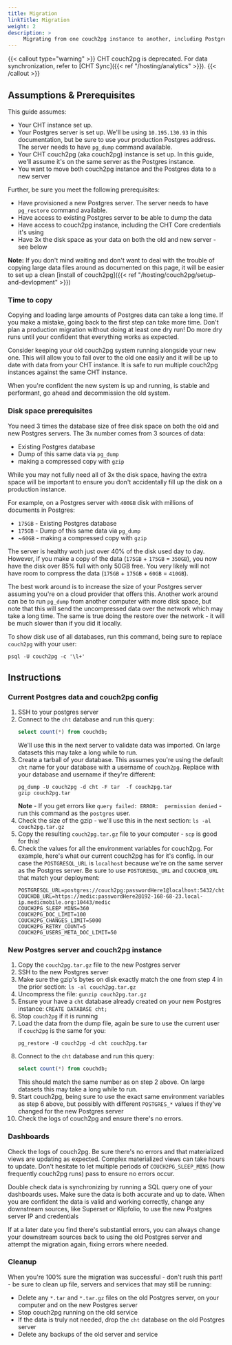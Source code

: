 ```yaml
---
title: Migration
linkTitle: Migration
weight: 2
description: >
     Migrating from one couch2pg instance to another, including Postgres data
---
```


{{< callout type="warning" >}}
  CHT couch2pg is deprecated. For data synchronization, refer to [CHT Sync]({{< ref "/hosting/analytics" >}}).
{{< /callout >}}

## Assumptions & Prerequisites

This guide assumes:
* Your CHT instance set up.
* Your Postgres server is set up. We'll be using `10.195.130.93` in this documentation, but be sure to use your production Postgres address. The server needs to have `pg_dump` command available.
* Your CHT couch2pg (aka couch2pg) instance is set up. In this guide, we'll assume it's on the same server as the Postgres instance.
* You want to move both couch2pg instance and the Postgres data to a new server

Further, be sure you meet the following prerequisites:
* Have provisioned a new Postgres server. The server needs to have `pg_restore` command available.
* Have access to existing Postgres server to be able to dump the data
* Have access to couch2pg instance, including the CHT Core credentials it's using
* Have 3x the disk space as your data on both the old and new server - see below

**Note:** If you don't mind waiting and don't want to deal with the trouble of copying large data files around as documented on this page, it will be easier to set up a clean [install of couch2pg]({{< ref "/hosting/couch2pg/setup-and-devlopment" >}})

### Time to copy

Copying and loading large amounts of Postgres data can take a long time. If you make a mistake, going back to the first step can take more time.  Don't plan a production migration without doing at least one dry run!  Do more dry runs until your confident that everything works as expected.

Consider keeping your old couch2pg system running alongside your new one.  This will allow you to fail over to the old one easily and it will be up to date with data from your CHT instance.  It is safe to run multiple couch2pg instances against the same CHT instance.

When you're confident the new system is up and running, is stable and performant, go ahead and decommission the old system.

### Disk space prerequisites

You need 3 times the database size of free disk space on both the old and new Postgres servers.  The 3x number comes from 3 sources of data:

* Existing Postgres database 
* Dump of this same data via `pg_dump`
* making a compressed copy with `gzip`

While you may not fully need all of 3x the disk space, having the extra space will be important to ensure you don't accidentally fill up the disk on a production instance.

For example, on a Postgres server with `400GB` disk with millions of documents in Postgres:

* `175GB` - Existing Postgres database
* `175GB` - Dump of this same data via `pg_dump`
* ~`60GB` - making a compressed copy with `gzip`

The server is healthy woth just over 40% of the disk used day to day.  However, if you make a copy of the data (`175GB` + `175GB` = `350GB`), you now have the disk over 85% full with only 50GB free.  You very likely will not have room to compress the data (`175GB` + `175GB` + `60GB` = `410GB`).

The best work around is to increase the size of your Postgres server assuming you're on a cloud provider that offers this. Another work around can be to run `pg_dump` from another computer with more disk space, but note that this will send the uncompressed data over the network which may take a long time.  The same is true doing the restore over the network - it will be much slower than if you did it locally.

To show disk use of all databases, run this command, being sure to replace `couch2pg` with your user:

```shell
psql -U couch2pg -c '\l+'
```

## Instructions

### Current Postgres data and couch2pg config

1. SSH to your postgres server
2. Connect to the `cht` database and run this query:
   ```sql
   select count(*) from couchdb;
   ```
   We'll use this in the next server to validate data was imported.  On large datasets this may take a long while to run.
3. Create a tarball of your database.  This assumes you're using the default `cht` name for your database with a username of `couch2pg`.  Replace with your database and username if they're different:
    ```shell
    pg_dump -U couch2pg -d cht -F tar  -f couch2pg.tar
    gzip couch2pg.tar
    ```
   **Note** - If you get errors like `query failed: ERROR:  permission denied` - run this command as the `postgres` user.
4. Check the size of the gzip - we'll use this in the next section: `ls -al couch2pg.tar.gz`
5. Copy the resulting `couch2pg.tar.gz` file to your computer - `scp` is good for this!
6. Check the values for all the environment variables for couch2pg. For example, here's what our current couch2pg has for it's config. In our case the `POSTGRESQL_URL` is `localhost` because we're on the same server as the Postgres server. Be sure to use `POSTGRESQL_URL` and `COUCHDB_URL` that match your deployment:
    ```shell
    POSTGRESQL_URL=postgres://couch2pg:passwordHere1@localhost:5432/cht
    COUCHDB_URL=https://medic:passwordHere2@192-168-68-23.local-ip.medicmobile.org:10443/medic
    COUCH2PG_SLEEP_MINS=360
    COUCH2PG_DOC_LIMIT=100
    COUCH2PG_CHANGES_LIMIT=5000
    COUCH2PG_RETRY_COUNT=5
    COUCH2PG_USERS_META_DOC_LIMIT=50
    ```

### New Postgres server and couch2pg instance

1. Copy the `couch2pg.tar.gz` file to the new Postgres server
2. SSH to the new Postgres server 
3. Make sure the gzip's bytes on disk exactly match the one from step 4 in the prior section: `ls -al couch2pg.tar.gz`
4. Uncompress the file: `gunzip couch2pg.tar.gz` 
5. Ensure your have a `cht` database already created on your new Postgres instance: `CREATE DATABASE cht;`
6. Stop `couch2pg` if it is running
7. Load the data from the dump file, again be sure to use the current user if `couch2pg` is the same for you:
   ```shell
   pg_restore -U couch2pg -d cht couch2pg.tar
   ```
8. Connect to the `cht` database and run this query:
   ```sql
   select count(*) from couchdb;
   ```
   This should match the same number as on step 2 above.  On large datasets this may take a long while to run.
9. Start couch2pg, being sure to use the exact same environment variables as step 6 above, but possibly with different `POSTGRES_*` values if they've changed for the new Postgres server
10. Check the logs of couch2pg and ensure there's no errors.

### Dashboards

Check the logs of couch2pg.  Be sure there's no errors and that materialized views are updating as expected. Complex materialized views can take hours to update.  Don't hesitate to let multiple periods of `COUCH2PG_SLEEP_MINS` (how frequently couch2pg runs) pass to ensure no errors occur.

Double check data is synchronizing by running a SQL query one of your dashboards uses.  Make sure the data is both accurate and up to date.  When you are confident the data is valid and working correctly, change any downstream sources, like Superset or Klipfolio, to use the new Postgres server IP and credentials

If at a later date you find there's substantial errors, you can always change your downstream sources back to using the old Postgres server and attempt the migration again, fixing errors where needed.

### Cleanup

When you're 100% sure the migration was successful - don't rush this part! - be sure to clean up file, servers and services that may still be running:
* Delete any `*.tar` and `*.tar.gz` files on the old Postgres server, on your computer and on the new Postgres server
* Stop couch2pg running on the old service
* If the data is truly not needed, drop the `cht` database on the old Postgres server
* Delete any backups of the old server and service